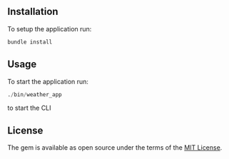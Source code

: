  ## Installation

To setup the application run:

```s
bundle install
```

## Usage

To start the application run: 

```s
./bin/weather_app

```

to start the CLI

## License

The gem is available as open source under the terms of the [MIT License](http://opensource.org/licenses/MIT).
